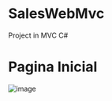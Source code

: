 # SalesWebMvc
Project in MVC C#

# Pagina Inicial

![image](https://user-images.githubusercontent.com/95008802/167467540-e1928ab2-abb7-4bf9-891a-d405b8d59fec.png)

